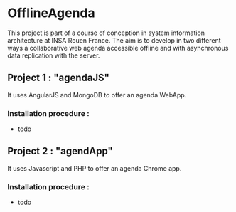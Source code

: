 OfflineAgenda
=============

This project is part of a course of conception in system information architecture at INSA Rouen France. The aim is to develop in two different ways a collaborative web agenda accessible offline and with asynchronous data replication with the server.

Project 1 : "agendaJS"
---------------
It uses AngularJS and MongoDB to offer an agenda WebApp.

### Installation procedure :
* todo

Project 2 : "agendApp"
-----------------------
It uses Javascript and PHP to offer an agenda Chrome app.

### Installation procedure :
* todo
